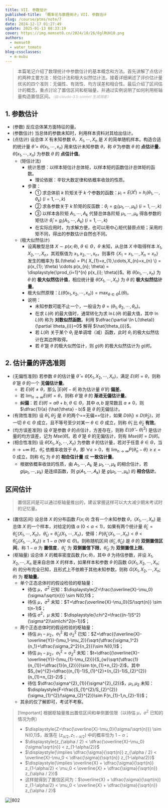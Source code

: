 ```yaml
---
title: VII. 参数估计
published-title: 「概率论与数理统计」VII. 参数估计
slug: /course/ptms/note/7
date: 2024-12-17 01:27:49
update: 2025-01-13 08:33:19
cover: https://img.memset0.cn/2024/10/26/8glRUH1O.png
authors:
  - memset0
  - water_tomato
blog-cssclasses:
  - m-mubu
---
```


> 本篇笔记介绍了数理统计中参数估计的基本概念和方法。首先讲解了点估计的两种主要方法：矩估计法和极大似然估计法。接着详细阐述了评价估计量优劣的四个准则：无偏性、有效性、均方误差和相合性。最后介绍了区间估计的概念，重点讨论了置信区间和枢轴量，并通过实例说明了如何利用枢轴量构造置信区间。<small style="font-style: italic; opacity: 0.5">（由 claude-3.5-sonnet 生成摘要）</small>

<!-- more -->

## 1. 参数估计

- <span class="m-definition">(参数)</span> 反应总体某方面特征的量。
- <span class="m-definition">(参数估计)</span> 当总体的参数未知时，利用样本资料对其给出估计。
- <span class="m-definition">(点估计)</span> 设总体 $X$ 有未知参数 $\theta$，$X_{1},\cdots,X_{n}$ 是 $X$ 的简单随机样本。构造合适的统计量 $\hat{\theta} = \hat{\theta}(x_{1},\cdots,x_{n})$ 用来估计未知参数 $\theta$，称 $\hat{\theta}$ 为参数 $\theta$ 的 **点估计量**，$\hat{\theta}(x_{1},\cdots,x_{n})$ 为参数 $\theta$ 的 **点估计值**。
    - <span class="m-definition">(矩估计法)</span>
        - 统计思想：以样本矩估计总体矩，以样本矩的函数估计总体矩的函数。
            - 理论依据：辛钦大数定律和依概率收敛的性质。
        - 步骤：
            - ① 求总体前 $k$ 阶矩关于 $k$ 个参数的函数：$\mu_i=E(X^i)=h_i(\theta_1,\cdots,\theta_k)\ (i=1,\cdots,k)$
            - ② 求各参数关于 $k$ 阶矩的反函数：$\theta_i=g_i(\mu_1,\cdots,\mu_k)\ (i=1,\cdots,k)$
            - ③ 以样本各阶矩 $A_{1},\cdots,A_{k}$ 代替总体各阶矩 $\mu_{1},\cdots,\mu_{k}$ 得各参数的矩估计 $\hat{\theta}_i=g_i(A_1,\cdots,A_k)\ (i=1,\cdots,k)$
            - 在实际应用时，为求解方便，也可以用中心矩代替原点矩；采用的矩不同，得出的参数估计自然也不同。
    - <span class="m-definition">(极大似然估计)</span>
        - 设离散型总体 $X \sim p(x;\theta),\ \theta \in \Theta$，$\theta$ 未知，从总体 $X$ 中取得样本 $X_{1},X_{2},\cdots,X_{n}$，其观察值为 $x_{1},x_{2},\cdots,x_{n}$，则事件 $\{ X_{1}=x_{1},\cdots,X_{n}=x_{n} \}$ 发生的概率为 $L(\theta) = P\{ X_{1}=x_{1},\cdots,X_{n}=x_{n} \} = p(x_{1}; \theta) \cdots p(x_{n}; \theta) = \displaystyle{\prod_{i=1}^{n} p(x_{i}; \theta)}$。称 $\hat{\theta}(x_{1},\cdots,x_{n})$ 为 $\theta$ 的 **极大似然估计值**，相应统计量 $\hat{\theta}(X_{1},\cdots,X_n)$ 为 $\theta$ 的 **极大似然估计量**。
        - 极大似然原理：$\displaystyle{L(\hat{\theta} (x_{1},x_{2},\cdots,x_{n})) = \max_{\theta \in \Theta} L(\theta)}$。
        - 说明：
            - 未知参数可能不止一个，一般设为 $\theta=(\theta_{1},\theta_{2},\cdots,\theta_{n})$。
            - 在求 $L(\theta)$ 的最大值时，通常转化为求 $\ln L(\theta)$ 的最大值，其中 $\ln L(\theta)$ 称为 **对数似然函数**。利用 $\dfrac{\partial \ln L(\theta)}{\partial \theta_{i}}=0$ 解得 $\hat{\theta_{i}}$。
            - 若 $L(\theta)$ 关于某个 $\theta_{i}$ 是单调增（减）函数，此时 $\theta_{i}$ 的极大似然估计在其边界取得。
            - 若 $\hat{\theta}$ 是 $\theta$ 的极大似然估计，则 $g(\theta)$ 的极大似然估计为 $g(\hat{\theta})$。

## 2. 估计量的评选准则

- <span class="m-definition">(无偏性准则)</span> 若参数 $\theta$ 的估计量 $\hat{\theta} = \hat{\theta} (X_{1},X_{2},\cdots,X_{n})$，满足 $E(\hat{\theta})=\theta$，则称 $\hat{\theta}$ 是 $\theta$ 的一个 **无偏估计量**。
    - 若 $E(\hat{\theta})\neq \theta$，那么 $\left| E(\hat{\theta}) - \theta \right|$ 称为估计量 $\hat{\theta}$ 的 **偏差**。
    - 若 $\displaystyle{\lim_{ n \to \infty } E(\hat{\theta})  = \theta}$，则称 $\hat{\theta}$ 是 $\theta$ 的 **渐进无偏估计量**。
    - **纠偏**：若 $E(\hat{\theta}) = a \theta + b,\ \theta \in \Theta$，其中 $a,b$ 是常数且 $a\neq0$，则 $\dfrac{1}{a} (\hat{\theta} - b)$ 是 $\theta$ 的无偏估计。
- <span class="m-definition">(有效性准则)</span> 设 $\hat{\theta}_{1}, \hat{\theta}_{2}$ 是 $\theta$ 的两个==无偏==估计，如果 $D(\hat{\theta}_{1}) \leq D(\hat{\theta}_{2})$，对一切 $\theta \in \Theta$ 成立，且不等号至少对某一 $\theta \in \Theta$ 成立，则称 $\hat{\theta}_{1}$ 比 $\hat{\theta}_2$ **有效**。
- <span class="m-definition">(均方误差准则)</span> 设 $\hat{\theta}$ 是参数 $\theta$ 的点估计，方差存在，则称 $E\left(\left( \hat{\theta} - \theta \right)^{2}\right)$ 是估计量的均方误差，记为 $Mse(\hat{\theta})$。若 $\hat{\theta}$ 是 $\theta$ 的无偏估计，则有 $Mse(\hat{\theta}) = D(\hat{\theta})$。
- <span class="m-definition">(相合性准则)</span> 设 $\hat{\theta}(X_{1},X_{2},\cdots,X_{n})$ 为参数 $\theta$ 的估计量，若对于任意 $\theta \in \Theta$，当 $n\to+\infty$ 时，$\hat{\theta}_{n}$ 依概率收敛于 $\theta$，即 $\forall \varepsilon>0$，有 $\displaystyle{\lim_{ n \to \infty } P\left\{ \hat{\theta}_{n} - \theta \right\} \geq \varepsilon} = 0$ 成立，则称 $\hat{\theta}_{n}$ 为 $\theta$ 的 **相合估计量** 或 **一致估计量**。
    - 根据依概率收敛的性质，由 $A_{1},\cdots,A_{k}$ 是 $\mu_{1},\cdots,\mu_{k}$ 的相合估计，若 $g(\mu_{1},\cdots,\mu_{k})$ 是连续函数，则 $g(A_{1},\cdots,A_{k})$ 是 $g(\mu_{1},\cdots,\mu_{k})$ 的 **相合估计**。

## 区间估计

> 置信区间是可以通过枢轴量推出的，建议掌握这样可以大大减少期末考试时的记忆量。

- <span class="m-definition">(置信区间)</span> 设总体 $X$ 的分布函数 $F(x;\theta)$ 含有一个未知参数 $\theta$，$(X_{1},\cdots,X_{n})$ 是总体 $X$ 的一个样本，对给定的值 $\alpha\ (0<\alpha<1)$，如果有两个统计量 $\hat{\theta}_{L} = \hat{\theta}_{L} (X_{1},\cdots,X_{n})$，$\hat{\theta}_{U}= \hat{\theta}_{U}(X_{1},\cdots,X_{n})$，使得：$P\left\{ \hat{\theta}_{L} (X_{1},\cdots,X_{n}) < \theta < \hat{\theta}_{U}(X_{1},\cdots,X_{n}) \right\} \geq 1 - \alpha\ (\forall \theta \in \Theta)$。则称随机区间 $\left( \hat{\theta}_{L}, \hat{\theta}_{U} \right)$ 是 $\theta$ 的 **双侧置信区间**，称 $1-\alpha$ 为 **置信度**，$\hat{\theta}_{L}$ 为 **双侧置信下限**，$\hat{\theta}_{U}$ 为 **双侧置信上限**。
- <span class="m-definition">(枢轴量)</span> 设总体 $X$ 的概率密度函数 $f(x;\theta)$，其中 $\theta$ 为待估参数，并设 $X_{1},X_{2},\cdots,X_{n}$ 是来自总体 $X$ 的样本，如果样本和参数 $\theta$ 的函数 $G(X_{1},X_{2},\cdots,X_{n}; \theta)$ 的分布完全已知，且形式上不依赖于其他未知参数，则称 $G(X_{1},X_{2},\cdots,X_{n};\theta)$ 为 **枢轴量**。
    - 单个正态总体时的假设检验的枢轴量：
        - 待估 $\mu$，$\sigma^{2}$ 已知：$\displaystyle{Z=\frac{\overline{X}-\mu_0}{\sigma/\sqrt{n}}} \sim N(0,1)$；
        - 待估 $\mu$，$\sigma^{2}$ 未知：$T=\dfrac{\overline{X}-\mu_0}{S/\sqrt{n}} \sim t(n-1)$；
        - 待估 $\sigma^{2}$，$\mu$ 未知：$\displaystyle{\chi^2=\frac{(n-1)S^2}{\sigma^2}\sim\chi^2(n-1)}$；
    - 两个正态总体时的假设检验的枢轴量：
        - 待估 $\mu_{1}-\mu_{2}$，$\sigma^{2}_{1}$ 和 $\sigma^{2}_{2}$ 已知：$Z=\dfrac{(\overline{X}-\overline{Y})-(\mu_1-\mu_2)}{\sqrt{\dfrac{\sigma_1^2}{n_1}+\dfrac{\sigma_2^2}{n_2}}}\sim N(0,1)$；
        - 待估 $\mu_{1}-\mu_{2}$，$\sigma^{2}_{1}=\sigma^{2}_{2}$ 未知：$t=\dfrac{(\overline{X}-\overline{Y})-(\mu_{1}-\mu_{2})}{S_{w}\sqrt{\dfrac{1}{n_{1}}+\dfrac{1}{n_{2}}}}\sim t(n_{1}+n_{2}-2)$，其中 $S_{w}^{2}=\dfrac{(n_{1}-1)S_{1}^{2}+(n_{2}-1)S_{2}^{2}}{n_{1}+n_{2}-2}$；
        - 待估 $\dfrac{\sigma^{2}_{1}}{\sigma^{2}_{2}}$，$\mu_{1},\mu_{2}$ 未知：$\displaystyle{F=\frac{S_{1}^{2}/S_{2}^{2}}{\sigma_{1}^{2}/\sigma_{2}^{2}}\sim F(n_{1}-1,n_{2}-1)}$；
    - 其余的仅了解即可，考试不考察。

> [!important] 根据枢轴量推出置信区间和单侧置信限（以待估 $\mu$，$\sigma^{2}$ 已知的情况为例）
>
> -   $\displaystyle{Z=\frac{\overline{X}-\mu_0}{\sigma/\sqrt{n}}} \sim N(0,1)$，故落在 $\left( z_{\alpha / 2}, z_{1-\alpha / 2} \right)$ 中的概率恰为 $1-\alpha$；
> -   $\displaystyle{z_{\alpha / 2} < \dfrac{\overline{X}-\mu_0}{\sigma/\sqrt{n}} < z_{1-\alpha/2}}$
> -   $\displaystyle{\implies \dfrac{\sigma}{\sqrt{n}} z_{\alpha / 2} < \overline{X}-\mu_0 < \dfrac{\sigma}{\sqrt{n}} z_{1-\alpha/2}}$
> -   $\displaystyle{\implies \overline{X} + \dfrac{\sigma}{\sqrt{n}} z_{1-\alpha/2} < \mu_0 < \overline{X} + \dfrac{\sigma}{\sqrt{n}} z_{\alpha / 2}}$
> -   这样就得到了置信区间为：$\overline{X} + \dfrac{\sigma}{\sqrt{n}} z_{1-\alpha/2} < \mu_0 < \overline{X} + \dfrac{\sigma}{\sqrt{n}} z_{\alpha / 2}$

![|802](https://img.memset0.cn/2024/12/29/4KXViWIO.png)
